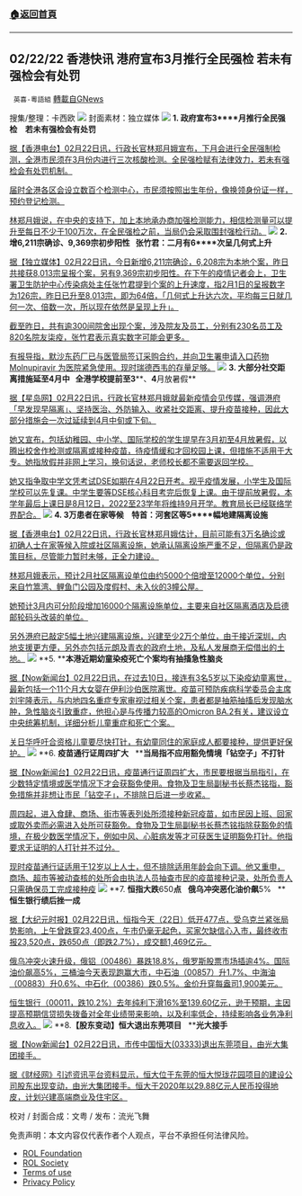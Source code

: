 ###  [:house:返回首頁](https://github.com/ourhimalayas/txt)
---


## 02/22/22 香港快讯 港府宣布3月推行全民强检 若未有强检会有处罚
` 英喜-粵語組` [轉載自GNews](https://gnews.org/zh-hans/2049023/)

搜集/整理：卡西欧
![](https://assets.gnews.org/wp-content/uploads/2022/02/0222fenmian.jpg)
封面素材：独立媒体
![](https://assets.gnews.org/wp-content/uploads/2022/02/Screen-Shot-2022-02-22-at-10.34.23-AM.png)
**1. ****政府宣布****3****月推行全民强检　若未有强检会有处罚**

[据【香港电台】02月22日讯，行政长官林郑月娥宣布，下月会进行全民强制检测，全港市民须在3月份内进行三次核酸检测。全民强检赋有法律效力，若未有强检会有处罚机制。](https://news.rthk.hk/rthk/ch/component/k2/1635195-20220222.htm)

[届时全港各区会设立数百个检测中心，市民须按照出生年份，像换领身份证一样，预约登记检测。](https://news.rthk.hk/rthk/ch/component/k2/1635195-20220222.htm)

[林郑月娥说，在中央的支持下，加上本地承办商加强检测能力，相信检测量可以提升至每日不少于100万次，在全民强检之前，当局仍会采取围封强检行动。](https://news.rthk.hk/rthk/ch/component/k2/1635195-20220222.htm)
![](https://assets.gnews.org/wp-content/uploads/2022/02/Screen-Shot-2022-02-22-at-10.34.34-AM.png)
**2. ****增****6,211****宗确诊、****9,369****宗初步阳性****   ****张竹君：二月有****6****次呈几何式上升**

[据【独立媒体】02月22日讯，今日新增6,211宗确诊，6,208宗为本地个案，昨日共接获8,013宗呈报个案，另有9,369宗初步阳性。在下午的疫情记者会上，卫生署卫生防护中心传染病处主任张竹君提到个案的上升速度，指2月1日的呈报数字为126宗，昨日已升至8,013宗，即为64倍，「几何式上升达六次，平均每三日就几何一次、倍数一次，所以现在依然是呈现上升」。](https://www.inmediahk.net/node/政經/增6211宗確診、9369宗初步陽性-張竹君：二月幾何式上升咗六次)

[截至昨日，共有逾300间院舍出现个案，涉及院友及员工，分别有230名员工及820名院友柒疫，张竹君表示真实数字可能会更多。](https://www.inmediahk.net/node/政經/增6211宗確診、9369宗初步陽性-張竹君：二月幾何式上升咗六次)

[有报导指，默沙东药厂已与医管局签订采购合约，并向卫生署申请入口药物 Molnupiravir 为医院紧急使用。现时瑞德西韦的存量足够。](https://www.inmediahk.net/node/政經/增6211宗確診、9369宗初步陽性-張竹君：二月幾何式上升咗六次)
![](https://assets.gnews.org/wp-content/uploads/2022/02/Screen-Shot-2022-02-22-at-10.34.43-AM.png)
**3. ****大部分社交距离措施延至****4****月中****   ****全港学校提前至****3****、****4****月放暑假**

[据【星岛网】02月22日讯，行政长官林郑月娥就最新疫情会见传媒，强调港府「早发现早隔离」、坚持医治、外防输入、收紧社交距离、提升疫苗接种，因此大部分措施会一次过延续到4月中旬或下旬。](https://std.stheadline.com/realtime/article/1811389/即時-港聞-疫情消息-大部分社交距離措施延至4月中-全港學校提前至3-4月放暑假)

[她又宣布，包括幼稚园、中小学、国际学校的学生提早在3月初至4月放暑假，以腾出校舍作检测或隔离或接种疫苗，待疫情缓和才回校园上课，但措施不适用于大专。她指放假并非网上学习，换句话说，老师校长都不需要返回学校。](https://std.stheadline.com/realtime/article/1811389/即時-港聞-疫情消息-大部分社交距離措施延至4月中-全港學校提前至3-4月放暑假)

[她又指争取中学文凭考试DSE如期在4月22日开考。视乎疫情发展，小学生及国际学校可以先复课。中学生要等DSE核心科目考完后恢复上课。由于提前放暑假，本学年最后上课日是8月12日，2022至23学年将维持9月开学。教育局长已经联络学界配合。](https://std.stheadline.com/realtime/article/1811389/即時-港聞-疫情消息-大部分社交距離措施延至4月中-全港學校提前至3-4月放暑假)
![](https://assets.gnews.org/wp-content/uploads/2022/02/Screen-Shot-2022-02-22-at-10.34.51-AM.png)
**4. 3****万患者在家等候　特首：河套区等****5****幅地建隔离设施**

[据【香港电台】02月22日讯，行政长官林郑月娥估计，目前可能有3万名确诊或初确人士在家等候入院或社区隔离设施，她承认隔离设施严重不足，但隔离仍是政策目标，尽管能力暂时未够，正全力建设。](https://news.rthk.hk/rthk/ch/component/k2/1635214-20220222.htm)

[林郑月娥表示，预计2月社区隔离设单位由约5000个倍增至12000个单位，分别来自竹篙湾、鲤鱼门公园及度假村、未入伙的3幢公屋。](https://news.rthk.hk/rthk/ch/component/k2/1635214-20220222.htm)

[她预计3月内可分阶段增加16000个隔离设施单位，主要来自社区隔离酒店及启德邮轮码头改装的单位。](https://news.rthk.hk/rthk/ch/component/k2/1635214-20220222.htm)

[另外港府已敲定5幅土地兴建隔离设施，兴建至少2万个单位，由于接近深圳，内地支援更方便，另外亦包括元朗及青衣的政府土地，及私人发展商无偿借出的土地。](https://news.rthk.hk/rthk/ch/component/k2/1635214-20220222.htm)
![](https://assets.gnews.org/wp-content/uploads/2022/02/Screen-Shot-2022-02-22-at-10.35.02-AM.png)
**5. ****本港近期幼童染疫死亡个案均有抽搐急性脑炎**

[据【Now新闻台】02月22日讯，在过去10日，接连有3名5岁以下染疫幼童离世，最新包括一个11个月大女婴在伊利沙伯医院离世。疫苗可预防疾病科学委员会主席刘宇隆表示，与内地四名重症专家审视过相关个案，患者都是抽筋抽搐后发现脑水肿，急性脑炎引致重症，他担心是与传播力较高的Omicron BA.2有关，建议设立中央统筹机制，详细分析儿童重症和死亡个案。](https://news.now.com/home/local/player?newsId=467357)

[关日华呼吁合资格儿童要尽快打针，有幼童同住的家庭成人都要接种，提供更好保护。](https://news.now.com/home/local/player?newsId=467357)
![](https://assets.gnews.org/wp-content/uploads/2022/02/Screen-Shot-2022-02-22-at-10.35.11-AM.png)
**6. ****疫苗通行证周四扩大****   ****当局指不应用豁免情境「钻空子」不打针**

[据【Now新闻台】02月22日讯，疫苗通行证周四扩大，市民要根据当局指引，在少数特定情境或医学情况下才会获豁免使用。食物及卫生局副秘书长蔡杰铭指，豁免措施并非想让市民「钻空子」，不排除日后进一步收紧。](https://news.now.com/home/local/player?newsId=467330)

[周四起，进入食肆、商场、街市等表列处所须接种新冠疫苗，如市民因上班、回家或取外卖而必需进入处所可获豁免。食物及卫生局副秘书长蔡杰铭指除获豁免的情境，在极少数医学情况下，例如中风、心脏病发等才可获医生证明豁免打针。他指要求无证明的人打针并不过分。](https://news.now.com/home/local/player?newsId=467330)

[现时疫苗通行证适用于12岁以上人士，但不排除适用年龄会向下调。他又重申，商场、超市等被动查核的处所会由执法人员抽查市民的疫苗接种记录，处所负责人只需确保员工完成接种疫](https://news.now.com/home/local/player?newsId=467330)
![](https://assets.gnews.org/wp-content/uploads/2022/02/Screen-Shot-2022-02-22-at-10.35.21-AM.png)
**7. ****恒指大跌****650****点****   ****俄乌冲突恶化油价飙****5%   ****恒生银行绩后挫一成**

[据【大纪元时报】02月22日讯，恒指今天（22日）低开477点，受乌克兰紧张局势影响，上午曾跌穿23,400点，午市仍毫无起色，买家欠缺信心入市，最终收市报23,520点，跌650点（即跌2.7%），成交额1,469亿元。](https://hk.epochtimes.com/news/2022-02-22/24008411)

[俄乌冲突火速升级，俄铝（00486）暴跌18.8%，俄罗斯股票市场插逾4%。国际油价飙高5%，三桶油今天表现跑赢大市，中石油（00857）升1.7%、中海油（00883）升0.6%、中石化（00386）跌0.5%。金价升穿每盎司1,900美元。](https://hk.epochtimes.com/news/2022-02-22/24008411)

[恒生银行（00011，跌10.2%）去年纯利下滑16%至139.60亿元，逊于预期，主因提高预期信贷损失拨备对全年业绩带来影响，以及利率低企，持续影响各业务净利息收入。](https://hk.epochtimes.com/news/2022-02-22/24008411)
![](https://assets.gnews.org/wp-content/uploads/2022/02/Screen-Shot-2022-02-22-at-10.35.31-AM.png)
**8.****【股东变动】恒大退出东莞项目****   ****光大接手**

[据【Now新闻台】02月22日讯，市传中国恒大(03333)退出东莞项目，由光大集团接手。](https://news.now.com/home/finance/player?newsId=467375)

[据《财经网》引述资讯平台资料显示，恒大位于东莞的恒大悦珑花园项目的建设公司股东出现变动，由光大集团接手。恒大于2020年以29.88亿元人民币投得地皮，计划兴建高端商业及住宅区。](https://news.now.com/home/finance/player?newsId=467375)

校对 / 封面合成：文粤 / 发布：流光飞舞

 

免责声明：本文内容仅代表作者个人观点，平台不承担任何法律风险。

- [ROL Foundation](https://rolfoundation.org/)
- [ROL Society](https://rolsociety.org/)
- [Terms of use](https://gnews.org/terms-of-use-3/)
- [Privacy Policy](https://gnews.org/privacy-policy/)
